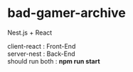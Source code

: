 # bad-gamer-archive
Nest.js + React

client-react : Front-End
<br>
server-nest : Back-End
<br>
should run both : <b>npm run start</b>
